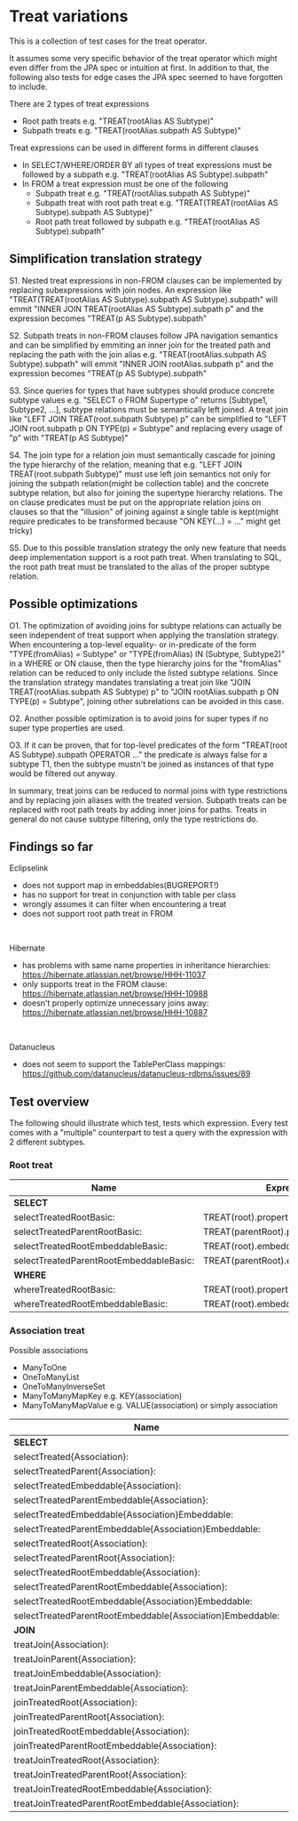 # Treat variations


This is a collection of test cases for the treat operator.

It assumes some very specific behavior of the treat operator which might even differ from the JPA spec or intuition at first.
In addition to that, the following also tests for edge cases the JPA spec seemed to have forgotten to include.

There are 2 types of treat expressions
 - Root path treats e.g. "TREAT(rootAlias AS Subtype)"
 - Subpath treats e.g. "TREAT(rootAlias.subpath AS Subtype)"

Treat expressions can be used in different forms in different clauses
 - In SELECT/WHERE/ORDER BY all types of treat expressions must be followed by a subpath e.g. "TREAT(rootAlias AS Subtype).subpath"
 - In FROM a treat expression must be one of the following
   - Subpath treat e.g. "TREAT(rootAlias.subpath AS Subtype)"
   - Subpath treat with root path treat e.g. "TREAT(TREAT(rootAlias AS Subtype).subpath AS Subtype)"
   - Root path treat followed by subpath e.g. "TREAT(rootAlias AS Subtype).subpath"

## Simplification translation strategy

S1. Nested treat expressions in non-FROM clauses can be implemented by replacing subexpressions with join nodes.
An expression like "TREAT(TREAT(rootAlias AS Subtype).subpath AS Subtype).subpath" will emmit "INNER JOIN TREAT(rootAlias AS Subtype).subpath p"
and the expression becomes "TREAT(p AS Subtype).subpath"

S2. Subpath treats in non-FROM clauses follow JPA navigation semantics and can be simplified by emmiting an inner join for the treated path 
and replacing the path with the join alias e.g. "TREAT(rootAlias.subpath AS Subtype).subpath" will emmit "INNER JOIN rootAlias.subpath p" 
and the expression becomes "TREAT(p AS Subtype).subpath"

S3. Since queries for types that have subtypes should produce concrete subtype values e.g. "SELECT o FROM Supertype o" returns [Subtype1, Subtype2, ...], subtype relations must be semantically left joined.
A treat join like "LEFT JOIN TREAT(root.subpath Subtype) p" can be simplified to "LEFT JOIN root.subpath p ON TYPE(p) = Subtype" and replacing every usage of "p" with "TREAT(p AS Subtype)"

S4. The join type for a relation join must semantically cascade for joining the type hierarchy of the relation, 
meaning that e.g. "LEFT JOIN TREAT(root.subpath Subtype)" must use left join semantics not only for joining the subpath relation(might be collection table) 
and the concrete subtype relation, but also for joining the supertype hierarchy relations.
The on clause predicates must be put on the appropriate relation joins on clauses so that the "illusion" of joining against a single table is kept(might require predicates to be transformed because "ON KEY(...) = ..." might get tricky)

S5. Due to this possible translation strategy the only new feature that needs deep implementation support is a root path treat.
When translating to SQL, the root path treat must be translated to the alias of the proper subtype relation.

## Possible optimizations

O1. The optimization of avoiding joins for subtype relations can actually be seen independent of treat support when applying the translation strategy.
When encountering a top-level equality- or in-predicate of the form "TYPE(fromAlias) = Subtype" or "TYPE(fromAlias) IN (Subtype, Subtype2)" in a WHERE or ON clause, 
then the type hierarchy joins for the "fromAlias" relation can be reduced to only include the listed subtype relations.
Since the translation strategy mandates translating a treat join like "JOIN TREAT(rootAlias.subpath AS Subtype) p" to "JOIN rootAlias.subpath p ON TYPE(p) = Subtype",
joining other subrelations can be avoided in this case.

O2. Another possible optimization is to avoid joins for super types if no super type properties are used.

O3. If it can be proven, that for top-level predicates of the form "TREAT(root AS Subtype).subpath OPERATOR ..." the predicate is always false for a subtype T1, 
then the subtype mustn't be joined as instances of that type would be filtered out anyway.


In summary, treat joins can be reduced to normal joins with type restrictions and by replacing join aliases with the treated version.
Subpath treats can be replaced with root path treats by adding inner joins for paths. Treats in general do not cause subtype filtering,
only the type restrictions do.

## Findings so far

Eclipselink

 - does not support map in embeddables(BUGREPORT!)
 - has no support for treat in conjunction with table per class
 - wrongly assumes it can filter when encountering a treat
 - does not support root path treat in FROM

&nbsp;

Hibernate

 - has problems with same name properties in inheritance hierarchies: https://hibernate.atlassian.net/browse/HHH-11037
 - only supports treat in the FROM clause: https://hibernate.atlassian.net/browse/HHH-10988
 - doesn't properly optimize unnecessary joins away: https://hibernate.atlassian.net/browse/HHH-10887

&nbsp;

Datanucleus 

 - does not seem to support the TablePerClass mappings: https://github.com/datanucleus/datanucleus-rdbms/issues/89

## Test overview
 
The following should illustrate which test, tests which expression. Every test comes with a "multiple" counterpart to test a query with the expression with 2 different subtypes.

### Root treat

Name                                                            |Expression
------------                                                    |-------------
**SELECT**                                                      |
   selectTreatedRootBasic:                                      |TREAT(root).property
   selectTreatedParentRootBasic:                                |TREAT(parentRoot).property
   selectTreatedRootEmbeddableBasic:                            |TREAT(root).embeddable.property
   selectTreatedParentRootEmbeddableBasic:                      |TREAT(parentRoot).embeddable.property
**WHERE**                                                       |
   whereTreatedRootBasic:                                       |TREAT(root).property
   whereTreatedRootEmbeddableBasic:                             |TREAT(root).embeddable.property


### Association treat

Possible associations
 * ManyToOne
 * OneToManyList
 * OneToManyInverseSet
 * ManyToManyMapKey e.g. KEY(association)
 * ManyToManyMapValue e.g. VALUE(association) or simply association


Name                                                            |Expression
------------                                                    |-------------
**SELECT**                                                      |
   selectTreated{Association}:                                  |TREAT(root.association).property
   selectTreatedParent{Association}:                            |TREAT(parentRoot.association).property
   selectTreatedEmbeddable{Association}:                        |TREAT(root.embeddable.association).property
   selectTreatedParentEmbeddable{Association}:                  |TREAT(parentRoot.embeddable.association).property
   selectTreatedEmbeddable{Association}Embeddable:              |TREAT(root.embeddable.association).embeddable.property
   selectTreatedParentEmbeddable{Association}Embeddable:        |TREAT(parentRoot.embeddable.association).embeddable.property
   selectTreatedRoot{Association}:                              |TREAT(TREAT(root).association).property
   selectTreatedParentRoot{Association}:                        |TREAT(TREAT(parentRoot).association).property
   selectTreatedRootEmbeddable{Association}:                    |TREAT(TREAT(root).embeddable.association).property
   selectTreatedParentRootEmbeddable{Association}:              |TREAT(TREAT(parentRoot).embeddable.association).property
   selectTreatedRootEmbeddable{Association}Embeddable:          |TREAT(TREAT(root).embeddable.association).embeddable.property
   selectTreatedParentRootEmbeddable{Association}Embeddable:    |TREAT(TREAT(parentRoot).embeddable.association).embeddable.property
**JOIN**                                                        |
   treatJoin{Association}:                                      |TREAT(root.association)
   treatJoinParent{Association}:                                |TREAT(parentRoot.association)
   treatJoinEmbeddable{Association}:                            |TREAT(root.embeddable.association)
   treatJoinParentEmbeddable{Association}:                      |TREAT(parentRoot.embeddable.association)
   joinTreatedRoot{Association}:                                |TREAT(root).association
   joinTreatedParentRoot{Association}:                          |TREAT(parentRoot).association
   joinTreatedRootEmbeddable{Association}:                      |TREAT(root).embeddable.association
   joinTreatedParentRootEmbeddable{Association}:                |TREAT(parentRoot).embeddable.association
   treatJoinTreatedRoot{Association}:                           |TREAT(TREAT(root).association)
   treatJoinTreatedParentRoot{Association}:                     |TREAT(TREAT(parentRoot).association)
   treatJoinTreatedRootEmbeddable{Association}:                 |TREAT(TREAT(root).embeddable.association)
   treatJoinTreatedParentRootEmbeddable{Association}:           |TREAT(TREAT(parentRoot).embeddable.association)